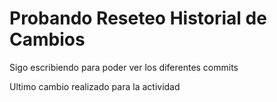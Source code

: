# Probando Reseteo Historial de Cambios

Sigo escribiendo para poder ver los diferentes commits

Ultimo cambio realizado para la actividad